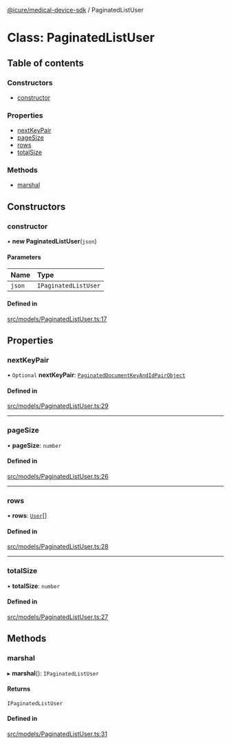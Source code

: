 [@icure/medical-device-sdk](../modules.md) / PaginatedListUser

# Class: PaginatedListUser

## Table of contents

### Constructors

- [constructor](PaginatedListUser.md#constructor)

### Properties

- [nextKeyPair](PaginatedListUser.md#nextkeypair)
- [pageSize](PaginatedListUser.md#pagesize)
- [rows](PaginatedListUser.md#rows)
- [totalSize](PaginatedListUser.md#totalsize)

### Methods

- [marshal](PaginatedListUser.md#marshal)

## Constructors

### constructor

• **new PaginatedListUser**(`json`)

#### Parameters

| Name | Type |
| :------ | :------ |
| `json` | `IPaginatedListUser` |

#### Defined in

[src/models/PaginatedListUser.ts:17](https://github.com/icure/icure-medical-device-js-sdk/blob/4df0728/src/models/PaginatedListUser.ts#L17)

## Properties

### nextKeyPair

• `Optional` **nextKeyPair**: [`PaginatedDocumentKeyAndIdPairObject`](PaginatedDocumentKeyAndIdPairObject.md)

#### Defined in

[src/models/PaginatedListUser.ts:29](https://github.com/icure/icure-medical-device-js-sdk/blob/4df0728/src/models/PaginatedListUser.ts#L29)

___

### pageSize

• **pageSize**: `number`

#### Defined in

[src/models/PaginatedListUser.ts:26](https://github.com/icure/icure-medical-device-js-sdk/blob/4df0728/src/models/PaginatedListUser.ts#L26)

___

### rows

• **rows**: [`User`](User.md)[]

#### Defined in

[src/models/PaginatedListUser.ts:28](https://github.com/icure/icure-medical-device-js-sdk/blob/4df0728/src/models/PaginatedListUser.ts#L28)

___

### totalSize

• **totalSize**: `number`

#### Defined in

[src/models/PaginatedListUser.ts:27](https://github.com/icure/icure-medical-device-js-sdk/blob/4df0728/src/models/PaginatedListUser.ts#L27)

## Methods

### marshal

▸ **marshal**(): `IPaginatedListUser`

#### Returns

`IPaginatedListUser`

#### Defined in

[src/models/PaginatedListUser.ts:31](https://github.com/icure/icure-medical-device-js-sdk/blob/4df0728/src/models/PaginatedListUser.ts#L31)

